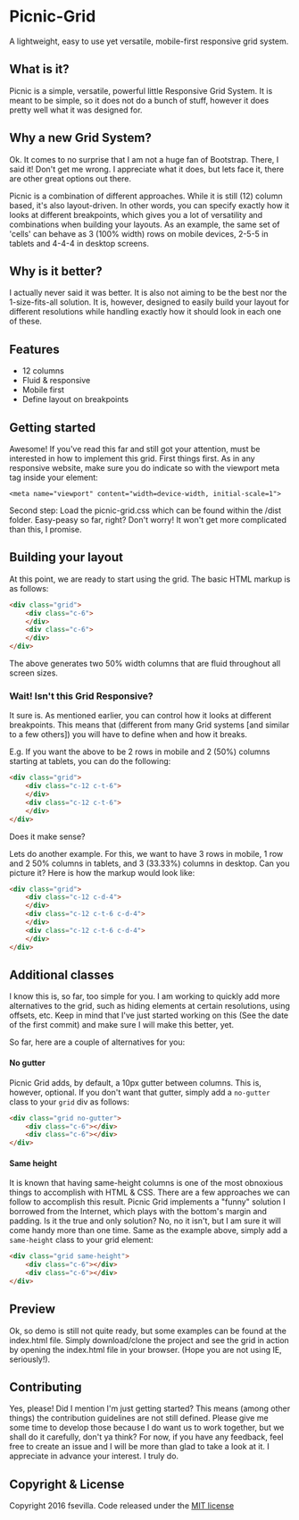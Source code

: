 # Picnic-Grid
A lightweight, easy to use yet versatile, mobile-first responsive grid system. 


## What is it?
Picnic is a simple, versatile, powerful little Responsive Grid System. 
It is meant to be simple, so it does not do a bunch of stuff, however it does pretty well what it was designed for. 

## Why a new Grid System?
Ok. It comes to no surprise that I am not a huge fan of Bootstrap. There, I said it! Don't get me wrong. I appreciate what it does, but lets face it, there are other great options out there. 

Picnic is a combination of different approaches. While it is still (12) column based, it's also layout-driven. In other words, you can specify exactly how it looks at different breakpoints, which gives you a lot of versatility and combinations when building your layouts. As an example, the same set of 'cells' can behave as 3 (100% width) rows on mobile devices, 2-5-5 in tablets and 4-4-4 in desktop screens. 

## Why is it better?
I actually never said it was better. It is also not aiming to be the best nor the 1-size-fits-all solution. 
It is, however, designed to easily build your layout for different resolutions while handling exactly how it should look in each one of these. 

## Features
* 12 columns
* Fluid & responsive
* Mobile first
* Define layout on breakpoints

## Getting started
Awesome! If you've read this far and still got your attention, must be interested in how to implement this grid. 
First things first. As in any responsive website, make sure you do indicate so with the viewport meta tag inside your <head> element:
```
<meta name="viewport" content="width=device-width, initial-scale=1">
```

Second step: Load the picnic-grid.css which can be found within the /dist folder. Easy-peasy so far, right?
Don't worry! It won't get more complicated than this, I promise. 

## Building your layout
At this point, we are ready to start using the grid. The basic HTML markup is as follows:

```html
<div class="grid">
    <div class="c-6">
    </div>
    <div class="c-6">
    </div>
</div>
```

The above generates two 50% width columns that are fluid throughout all screen sizes. 

### Wait! Isn't this Grid Responsive?
It sure is. As mentioned earlier, you can control how it looks at different breakpoints. 
This means that (different from many Grid systems [and similar to a few others]) you will have to define when and how it breaks. 

E.g. If you want the above to be 2 rows in mobile and 2 (50%) columns starting at tablets, you can do the following: 
```html
<div class="grid">
    <div class="c-12 c-t-6">
    </div>
    <div class="c-12 c-t-6">
    </div>
</div>
```

Does it make sense?

Lets do another example. For this, we want to have 3 rows in mobile, 1 row and 2 50% columns in tablets, and 3 (33.33%) columns in desktop. Can you picture it?
Here is how the markup would look like:
```html
<div class="grid">
    <div class="c-12 c-d-4">
    </div>
    <div class="c-12 c-t-6 c-d-4">
    </div>
    <div class="c-12 c-t-6 c-d-4">
    </div>
</div>
```

## Additional classes

I know this is, so far, too simple for you. I am working to quickly add more alternatives to the grid, such as hiding elements at certain resolutions, using offsets, etc. Keep in mind that I've just started working on this (See the date of the first commit) and make sure I will make this better, yet. 

So far, here are a couple of alternatives for you:
#### No gutter
Picnic Grid adds, by default, a 10px gutter between columns. This is, however, optional. If you don't want that gutter, simply add a `no-gutter` class to your `grid` div as follows:

```html
<div class="grid no-gutter">
    <div class="c-6"></div>
    <div class="c-6"></div>
</div>
```

#### Same height
It is known that having same-height columns is one of the most obnoxious things to accomplish with HTML & CSS. 
There are a few approaches we can follow to accomplish this result. Picnic Grid implements a "funny" solution I borrowed from the Internet, which plays with the bottom's margin and padding. 
Is it the true and only solution? No, no it isn't, but I am sure it will come handy more than one time. 
Same as the example above, simply add a `same-height` class to your grid element:
```html
<div class="grid same-height">
    <div class="c-6"></div>
    <div class="c-6"></div>
</div>
```

## Preview
Ok, so demo is still not quite ready, but some examples can be found at the index.html file. Simply download/clone the project and see the grid in action by opening the index.html file in your browser. (Hope you are not using IE, seriously!).


## Contributing
Yes, please! Did I mention I'm just getting started? This means (among other things) the contribution guidelines are not still defined. Please give me some time to develop those because I do want us to work together, but we shall do it carefully, don't ya think? For now, if you have any feedback, feel free to create an issue and I will be more than glad to take a look at it. 
I appreciate in advance your interest. I truly do. 


## Copyright & License
Copyright 2016 fsevilla. Code released under the [MIT license](https://github.com/fsevilla/Picnic-Grid/blob/master/LICENSE)
